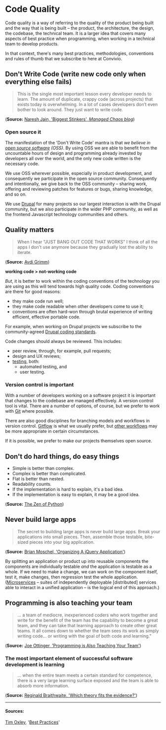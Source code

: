 # Code Quality

Code quality is a way of referring to the quality of the product being built and the way that is being built – the product, the architecture, the design, the codebase, the technical team. It is a larger idea that covers many aspects of best practice when programming, when working in a technical team to develop products.
    
In that context, there's many best practices, methodologies, conventions and rules of thumb that we subscribe to here at Convivio.
 
## Don't Write Code (write new code only when everything else fails)

> This is the single most important lesson every developer needs to learn. The amount of duplicate, crappy code (across projects) that exists today is overwhelming. In a lot of cases developers don’t even bother to look around. They just want to write code.

(**Source:** [Naresh Jain, 'Biggest Stinkers', *Managed Chaos blog*](http://blogs.agilefaqs.com/2009/10/19/biggest-stinkers/))

### Open source it

The manifestation of the 'Don't Write Code' mantra is that _we believe in [open source software](https://opensource.com/resources/what-open-source) (OSS)_. By using OSS we are able to benefit from the uncountable hours of design and programming already invested by developers all over the world, and the only new code written is the necessary code. 

We use OSS wherever possible, especially in product development, and consequently we participate in the open source community. Consequently and intentionally, we give back to the OSS community – sharing work, offering and reviewing patches for features or bugs, sharing knowledge, and so on. 

We use [Drupal](https://www.drupal.org/) for many projects so our largest interaction is with the Drupal community, but we also participate in the wider PHP community, as well as the frontend Javascript technology communities and others.

## Quality matters

> When I hear "JUST BANG OUT CODE THAT WORKS" I think of all the apps I don't use anymore because they gradually lost the ability to iterate.

(**Source:** [Avdi Grimm](https://twitter.com/#!/avdi/status/180747721852985344))

**working code > not-working code**
 
_But_, it is better to work within the coding conventions of the technology you are using as this will tend towards high quality code. Coding conventions are there for good reasons:

* they make code run well;
* they make code readable when other developers come to use it;
* conventions are often hard-won through brutal experience of writing efficient, effective portable code.

For example, when working on Drupal projects we subscribe to the community-agreed [Drupal coding standards](https://www.drupal.org/docs/develop/standards).

Code changes should always be reviewed. This includes:

* peer review, through, for example, pull requests;
* design and UX reviews;
* [testing](/delivery_recipe/technical-delivery/testing/README.md), both:
  * automated testing, and
  * user testing.
  
### Version control is important

With a number of developers working on a software project it is important that changes to the codebase are managed effectively. A version control tool is vital. There are a number of options, of course, but we prefer to work with [Git](https://git-scm.com/) where possible.

There are also good disciplines for branching models and workflows in version control. [Gitflow](http://nvie.com/posts/a-successful-git-branching-model/) is what we usually prefer, but [other workflows](https://www.atlassian.com/git/tutorials/comparing-workflows/) may be more appropriate in certain circumstances.  

If it is possible, we prefer to make our projects themselves open source. 

## Don't do hard things, do easy things

* Simple is better than complex.
* Complex is better than complicated.
* Flat is better than nested.
* Readability counts.
* If the implementation is hard to explain, it's a bad idea.
* If the implementation is easy to explain, it may be a good idea.

(**Source:** [The Zen of Python](http://www.python.org/dev/peps/pep-0020/))

## Never build large apps

> The secret to building large apps is never build large apps. Break your applications into small pieces. Then, assemble those testable, bite-sized pieces into your big application.

(**Source:** [Brian Moschel, 'Organizing A jQuery Application'](http://blog.bitovi.com/organizing-a-jquery-application/))

By splitting an application or product up into reusable components the components are individually testable _and_ the application is testable as a whole. If we need to make a change, we can work on the component itself, test it, make changes, then regression test the whole application. ([Microservices](http://martinfowler.com/articles/microservices.html) – suites of independently deployable [distributed] services able to interact in a unified application – is the logical end of this approach.)

## Programming is also teaching your team
> … a team of mediocre, inexperienced coders who work together and write for the benefit of the team has the capability to become a great team, and they can take that learning approach to create other great teams. It all comes down to whether the team sees its work as simply writing code... or writing with the goal of both code and learning."

(**Source:** [Joe Ottinger, 'Programming is Also Teaching Your Team'](http://www.theserverside.com/tt/articles/article.tss?l=ProgrammingisAlsoTeachingYourTeam))

### The most important element of successful software development is learning

> … when the entire team meets a certain standard for competence, there is a very large learning surface exposed and the team is able to absorb more information.

(**Source:** [Reginald Braithwaite, 'Which theory fits the evidence?'](http://weblog.raganwald.com/2007/06/which-theory-first-evidence.html))

<hr>

#### Sources:

[Tim Oxley](https://github.com/timoxley), '[Best Practices](https://github.com/timoxley/best-practices)'

